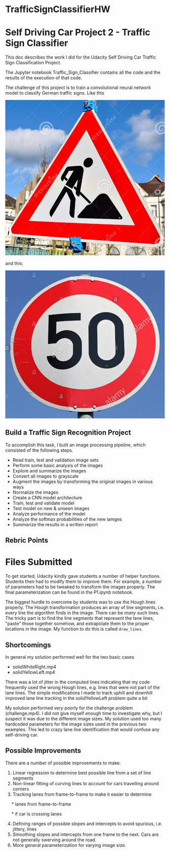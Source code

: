 # TrafficSignClassifierHW

# Self Driving Car Project 2 - Traffic Sign Classifier
This doc describes the work I did for the Udacity Self Driving Car Traffic Sign Classification Project.

The Jupyter notebook Traffic_Sign_Classifier contains all the code and the results of the 
execution of that code.

The challenge of this project is to train a convolutional neural network model to classify German traffic signs. Like this

[//]: # (Image References)

[image1]: ./origImages/german_1.jpg "Road Work"
[image2]: ./origImages/speed50.jpg "Speed Limit 50kph"

![Road Work][image1]

and this:

![Speed Limit 50kph][image2]

## Build a Traffic Sign Recognition Project

To accomplish this task, I built an image processing pipeline, which consisted of the following steps.

* Read train, test and validation image sets
* Perform some basic analysis of the images
* Explore and summarize the images
* Convert all images to grayscale
* Augment the images by transforming the original images in various ways
* Normalize the images
* Create a CNN model architecture
* Train, test and validate model
* Test model on new & unseen images
* Analyze performance of the model
* Analyze the softmax probabilities of the new iamges
* Summarize the results in a written report

## Rebric Points

# Files Submitted





To get started, Udacity kindly gave students a number of helper functions. Students then had to modify them to improve them. For example, a number of parameters had to be tweaked to transform the images properly. The final parameterization can be found in the P1.ipynb notebook. 

The biggest hurdle to overcome by students was to use the Hough lines properly. The Hough transformation produces an array of line segments, i.e. every line the algorithm finds in the image. There can be *many* such lines. The tricky part is to find the line segments that represent the lane lines, "paste" those together somehow, and extrapolate them to the proper locations in the image. My function to do this is called `draw_lines`. 

## Shortcomings
In general my solution performed well for the two basic cases
* solidWhiteRight.mp4
* solidYellowLeft.mp4

There was a lot of jitter in the computed lines indicating that my code frequently used the wrong Hough lines, e.g. lines that were not part of the lane lines. The simple modifications I made to track uphill and downhill improved lane line tracking in the solidYellowLeft problem quite a bit

My solution performed *very* poorly for the challenge problem (challenge.mp4). I did not give myself enough time to investigate why, but I suspect it was due to the different image sizes. My solution used too many hardcoded parameters for the image sizes used in the previous two examples. This led to crazy lane line identification that would confuse any self-driving car.


## Possible Improvements

There are a number of possible improvements to make.
1. Linear regression to determine best possible line from a set of line segments
2. Non-linear fitting of curving lines to account for cars travelling around corners
3. Tracking lanes from frame-to-frame to make it easier to determine

&nbsp;&nbsp;&nbsp;&nbsp; * lanes from frame-to-frame

&nbsp;&nbsp;&nbsp;&nbsp; * if car is crossing lanes

4. Defining ranges of possible slopes and intercepts to avoid spurious, i.e. jittery, lines
5. Smoothing slopes and intercepts from one frame to the next. Cars are not generally swerving around the road.
6. More general parameterization for varying image size.







